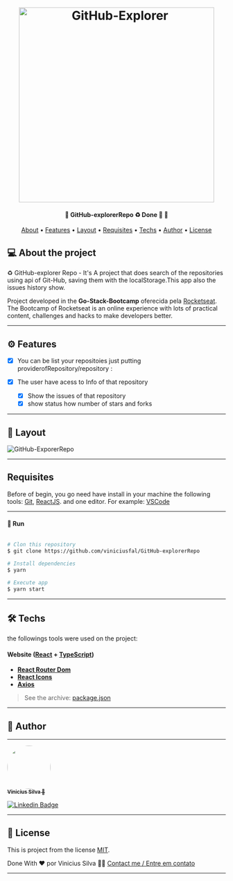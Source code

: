 
  
 
</p>
<h1 align="center">
    <img width="450px" alt="GitHub-Explorer" title="#GitHub-Explorer" src="https://xesque.rocketseat.dev/platform/1587379765556-attachment.svg" />
</h1> 


<h4 align="center" > 
	🚧  GitHub-explorerRepo ♻️ Done 🚀 🚧
</h4>

<p align="center">
 <a href="#-About-the-project">About</a> •
 <a href="#-Features">Features</a> •
 <a href="#-layout">Layout</a> • 
 <a href="#-Run">Requisites</a> • 
 <a href="#-Techs">Techs</a> • 
 <a href="#-author">Author</a> • 
 <a href="#user-content--license">License</a>
</p>


## 💻 About the project

♻️ GitHub-explorer Repo - It's A project that does search of the repositories using api of Git-Hub, saving them with the localStorage.This app also the issues history show.


Project developed in the **Go-Stack-Bootcamp** oferecida pela [Rocketseat](https://blog.rocketseat.com.br/).
The Bootcamp of Rocketseat is an online experience with lots of practical content, challenges and hacks to make developers better.

---


## ⚙️ Features

- [x] You can be list your repositoies just putting providerofRepository/repository  :

- [x] The user have acess to Info of that repository
  - [x] Show the issues of that repository
  - [x] show status how number of stars and forks

---

## 🎨 Layout

![GitHub-ExporerRepo](https://user-images.githubusercontent.com/74741895/109909091-416b2400-7c84-11eb-951d-abe24b839278.gif)


---

## Requisites

Before of begin, you go need have  install in your machine the following tools:
[Git](https://git-scm.com), [ReactJS](https://reactjs.org/). 
and one editor. For example: [VSCode](https://code.visualstudio.com/)


---

#### 🎲 Run

```bash

# Clon this repository
$ git clone https://github.com/viniciusfal/GitHub-explorerRepo

# Install dependencies
$ yarn
 
# Execute app
$ yarn start

```

---
## 🛠 Techs
the followings tools were used on the project:

#### **Website**  ([React](https://reactjs.org/)  +  [TypeScript](https://www.typescriptlang.org/))

-   **[React Router Dom](https://github.com/ReactTraining/react-router/tree/master/packages/react-router-dom)**
-   **[React Icons](https://react-icons.github.io/react-icons/)**
-   **[Axios](https://github.com/axios/axios)**


> See the archive: [package.json](https://github.com/viniciusfal/GitHub-explorerRepo/blob/main/package.json)



---

## 🦸 Author
---

<a href="https://github.com/viniciusfal">
 <img style="border-radius: 50%;" src=https://avatars.githubusercontent.com/u/74741895?s=96&v=4" width="100px;" alt=""/>
 <br />
 <sub><b>Vinicius Silva 🚀</b></sub> 
 <br />
    
 [![Linkedin Badge](https://img.shields.io/badge/-Vinicius-blue?style=flat-square&logo=Linkedin&logoColor=white&link=https://www.linkedin.com/in/vinicius-dev-silva/)](https://www.linkedin.com/in/vinicius-dev-silva/) 

---
## 📝 License

This is project from the license [MIT](./LICENSE).

Done With ❤️ por Vinicius Silva 👋🏽 [Contact me / Entre em contato](https://www.linkedin.com/in/vinicius-dev-silva/)

---

